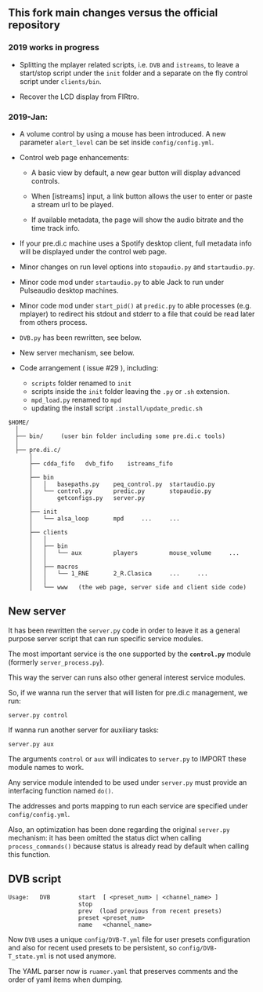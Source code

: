 ## This fork main changes versus the official repository

### 2019 works in progress

- Splitting the mplayer related scripts, i.e. `DVB` and `istreams`, to leave a start/stop script under the `init` folder and a separate on the fly control script under `clients/bin`.

- Recover the LCD display from FIRtro.

### 2019-Jan:

* A volume control by using a mouse has been introduced. A new parameter `alert_level` can be set inside `config/config.yml`.

* Control web page enhancements:

   * A basic view by default, a new gear button will display advanced controls.

   * When [istreams] input, a link button allows the user to enter or paste a stream url to be played.

   * If available metadata, the page will show the audio bitrate and the time track info.

* If your pre.di.c machine uses a Spotify desktop client, full metadata info will be displayed under the control web page.

* Minor changes on run level options into `stopaudio.py` and `startaudio.py`.

* Minor code mod under `startaudio.py` to able Jack to run under Pulseaudio desktop machines.

* Minor code mod under `start_pid()` at `predic.py` to able processes (e.g. mplayer) to redirect his stdout and stderr to a file that could be read later from others process.

* `DVB.py` has been rewritten, see below.

* New server mechanism, see below.

* Code arrangement ( issue #29 ), including:

    * `scripts` folder renamed to `init`
    * scripts inside the `init` folder leaving the `.py` or `.sh` extension.
    * `mpd_load.py` renamed to `mpd`
    * updating the install script `.install/update_predic.sh`


```
$HOME/
  │    
  ├── bin/     (user bin folder including some pre.di.c tools)
  │    
  ├── pre.di.c/
      │
      ├── cdda_fifo   dvb_fifo    istreams_fifo
      │
      ├── bin
      │   │   basepaths.py    peq_control.py  startaudio.py
      │   └── control.py      predic.py       stopaudio.py
      │       getconfigs.py   server.py
      │
      ├── init
      │   └── alsa_loop       mpd     ...     ...
      │
      ├── clients
      │   │
      │   ├── bin
      │   │   └── aux         players         mouse_volume     ...
      │   │
      │   ├── macros
      │   │   └── 1_RNE       2_R.Clasica     ...     ...
      │   │
      │   └── www   (the web page, server side and client side code)
```

## New server

It has been rewritten the `server.py` code in order to leave it as a general purpose server script that can run specific service modules.

The most important service is the one supported by the **`control.py`** module (formerly `server_process.py`).

This way the server can runs also other general interest service modules.

So, if we wanna run the server that will listen for pre.di.c management, we run:

    server.py control

If wanna run another server for auxiliary tasks:

    server.py aux

The arguments `control` or `aux` will indicates to `server.py` to IMPORT these module names to work.

Any service module intended to be used under `server.py` must provide an interfacing function named `do()`.

The addresses and ports mapping to run each service are specified under `config/config.yml`.

Also, an optimization has been done regarding the original `server.py` mechanism: it has been omitted the status dict when calling `process_commands()` because status is already read by default when calling this function.

## DVB script

    Usage:   DVB        start  [ <preset_num> | <channel_name> ]
                        stop
                        prev  (load previous from recent presets)
                        preset <preset_num>
                        name   <channel_name>

Now `DVB` uses a unique `config/DVB-T.yml` file for user presets configuration and also for recent used presets to be persistent, so `config/DVB-T_state.yml` is not used anymore.

The YAML parser now is `ruamer.yaml` that preserves comments and the order of yaml items when dumping.

